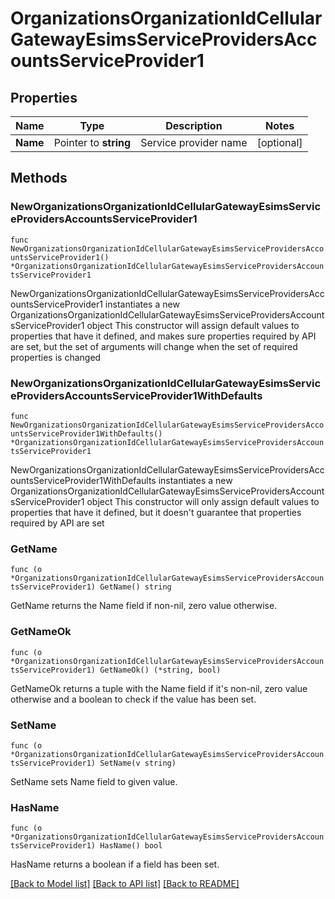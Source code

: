 # OrganizationsOrganizationIdCellularGatewayEsimsServiceProvidersAccountsServiceProvider1

## Properties

Name | Type | Description | Notes
------------ | ------------- | ------------- | -------------
**Name** | Pointer to **string** | Service provider name | [optional] 

## Methods

### NewOrganizationsOrganizationIdCellularGatewayEsimsServiceProvidersAccountsServiceProvider1

`func NewOrganizationsOrganizationIdCellularGatewayEsimsServiceProvidersAccountsServiceProvider1() *OrganizationsOrganizationIdCellularGatewayEsimsServiceProvidersAccountsServiceProvider1`

NewOrganizationsOrganizationIdCellularGatewayEsimsServiceProvidersAccountsServiceProvider1 instantiates a new OrganizationsOrganizationIdCellularGatewayEsimsServiceProvidersAccountsServiceProvider1 object
This constructor will assign default values to properties that have it defined,
and makes sure properties required by API are set, but the set of arguments
will change when the set of required properties is changed

### NewOrganizationsOrganizationIdCellularGatewayEsimsServiceProvidersAccountsServiceProvider1WithDefaults

`func NewOrganizationsOrganizationIdCellularGatewayEsimsServiceProvidersAccountsServiceProvider1WithDefaults() *OrganizationsOrganizationIdCellularGatewayEsimsServiceProvidersAccountsServiceProvider1`

NewOrganizationsOrganizationIdCellularGatewayEsimsServiceProvidersAccountsServiceProvider1WithDefaults instantiates a new OrganizationsOrganizationIdCellularGatewayEsimsServiceProvidersAccountsServiceProvider1 object
This constructor will only assign default values to properties that have it defined,
but it doesn't guarantee that properties required by API are set

### GetName

`func (o *OrganizationsOrganizationIdCellularGatewayEsimsServiceProvidersAccountsServiceProvider1) GetName() string`

GetName returns the Name field if non-nil, zero value otherwise.

### GetNameOk

`func (o *OrganizationsOrganizationIdCellularGatewayEsimsServiceProvidersAccountsServiceProvider1) GetNameOk() (*string, bool)`

GetNameOk returns a tuple with the Name field if it's non-nil, zero value otherwise
and a boolean to check if the value has been set.

### SetName

`func (o *OrganizationsOrganizationIdCellularGatewayEsimsServiceProvidersAccountsServiceProvider1) SetName(v string)`

SetName sets Name field to given value.

### HasName

`func (o *OrganizationsOrganizationIdCellularGatewayEsimsServiceProvidersAccountsServiceProvider1) HasName() bool`

HasName returns a boolean if a field has been set.


[[Back to Model list]](../README.md#documentation-for-models) [[Back to API list]](../README.md#documentation-for-api-endpoints) [[Back to README]](../README.md)


